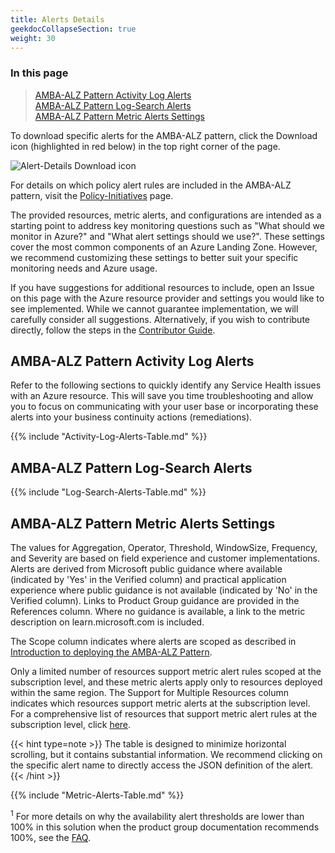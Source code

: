 ```yaml
---
title: Alerts Details
geekdocCollapseSection: true
weight: 30
---
```


### In this page

> [AMBA-ALZ Pattern Activity Log Alerts](../Alerts-Details#amba-alz-pattern-activity-log-alerts) </br>
> [AMBA-ALZ Pattern Log-Search Alerts](../Alerts-Details#amba-alz-pattern-log-search-alerts) </br>
> [AMBA-ALZ Pattern Metric Alerts Settings](../Alerts-Details#amba-alz-pattern-metric-alerts-settings) </br>

To download specific alerts for the AMBA-ALZ pattern, click the Download icon (highlighted in red below) in the top right corner of the page.

  ![Alert-Details Download icon](../../media/AlertDetailsDownloadReference.png)

For details on which policy alert rules are included in the AMBA-ALZ pattern, visit the [Policy-Initiatives](../Policy-Initiatives) page.

The provided resources, metric alerts, and configurations are intended as a starting point to address key monitoring questions such as "What should we monitor in Azure?" and "What alert settings should we use?". These settings cover the most common components of an Azure Landing Zone. However, we recommend customizing these settings to better suit your specific monitoring needs and Azure usage.

If you have suggestions for additional resources to include, open an Issue on this page with the Azure resource provider and settings you would like to see implemented. While we cannot guarantee implementation, we will carefully consider all suggestions. Alternatively, if you wish to contribute directly, follow the steps in the [Contributor Guide](../../../../contributing).

## AMBA-ALZ Pattern Activity Log Alerts

Refer to the following sections to quickly identify any Service Health issues with an Azure resource. This will save you time troubleshooting and allow you to focus on communicating with your user base or incorporating these alerts into your business continuity actions (remediations).

{{% include "Activity-Log-Alerts-Table.md" %}}

## AMBA-ALZ Pattern Log-Search Alerts

{{% include "Log-Search-Alerts-Table.md" %}}

## AMBA-ALZ Pattern Metric Alerts Settings

The values for Aggregation, Operator, Threshold, WindowSize, Frequency, and Severity are based on field experience and customer implementations. Alerts are derived from Microsoft public guidance where available (indicated by 'Yes' in the Verified column) and practical application experience where public guidance is not available (indicated by 'No' in the Verified column). Links to Product Group guidance are provided in the References column. Where no guidance is available, a link to the metric description on learn.microsoft.com is included.

The Scope column indicates where alerts are scoped as described in [Introduction to deploying the AMBA-ALZ Pattern](../../HowTo/deploy/Introduction-to-deploying-the-ALZ-Pattern).

Only a limited number of resources support metric alert rules scoped at the subscription level, and these metric alerts apply only to resources deployed within the same region. The Support for Multiple Resources column indicates which resources support metric alerts at the subscription level. For a comprehensive list of resources that support metric alert rules at the subscription level, click [here](https://learn.microsoft.com/en-us/azure/azure-monitor/alerts/alerts-types#monitor-multiple-resources).

{{< hint type=note >}}
The table is designed to minimize horizontal scrolling, but it contains substantial information. We recommend clicking on the specific alert name to directly access the JSON definition of the alert.
{{< /hint >}}

{{% include "Metric-Alerts-Table.md" %}}

<sup>1</sup> For more details on why the availability alert thresholds are lower than 100% in this solution when the product group documentation recommends 100%, see the [FAQ](../../Resources/FAQ).
